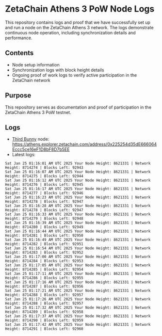 # ZetaChain Athens 3 PoW Node Logs
This repository contains logs and proof that we have successfully set up and run a node on the ZetaChain Athens 3 network. The logs demonstrate continuous node operation, including synchronization details and performance.

## Contents
- Node setup information
- Synchronization logs with block height details
- Ongoing proof of work logs to verify active participation in the ZetaChain network

## Purpose
This repository serves as documentation and proof of participation in the ZetaChain Athens 3 PoW testnet.

## Logs

- [Third Bunny](https://thirdbunny.xyz/) node: https://athens.explorer.zetachain.com/address/0x225254d35dE666064Eccc5ce16eF1D8bF8D7b5EE
- Latest logs:
```
Sat Jan 25 01:16:01 AM UTC 2025 Your Node Height: 8621331 | Network Height: 8714274 | Blocks Left: 92943
Sat Jan 25 01:16:07 AM UTC 2025 Your Node Height: 8621331 | Network Height: 8714275 | Blocks Left: 92944
Sat Jan 25 01:16:12 AM UTC 2025 Your Node Height: 8621331 | Network Height: 8714276 | Blocks Left: 92945
Sat Jan 25 01:16:17 AM UTC 2025 Your Node Height: 8621331 | Network Height: 8714277 | Blocks Left: 92946
Sat Jan 25 01:16:23 AM UTC 2025 Your Node Height: 8621331 | Network Height: 8714278 | Blocks Left: 92947
Sat Jan 25 01:16:28 AM UTC 2025 Your Node Height: 8621331 | Network Height: 8714278 | Blocks Left: 92947
Sat Jan 25 01:16:33 AM UTC 2025 Your Node Height: 8621331 | Network Height: 8714279 | Blocks Left: 92948
Sat Jan 25 01:16:39 AM UTC 2025 Your Node Height: 8621331 | Network Height: 8714280 | Blocks Left: 92949
Sat Jan 25 01:16:44 AM UTC 2025 Your Node Height: 8621331 | Network Height: 8714281 | Blocks Left: 92950
Sat Jan 25 01:16:49 AM UTC 2025 Your Node Height: 8621331 | Network Height: 8714282 | Blocks Left: 92951
Sat Jan 25 01:16:54 AM UTC 2025 Your Node Height: 8621331 | Network Height: 8714283 | Blocks Left: 92952
Sat Jan 25 01:17:00 AM UTC 2025 Your Node Height: 8621331 | Network Height: 8714284 | Blocks Left: 92953
Sat Jan 25 01:17:05 AM UTC 2025 Your Node Height: 8621331 | Network Height: 8714285 | Blocks Left: 92954
Sat Jan 25 01:17:11 AM UTC 2025 Your Node Height: 8621331 | Network Height: 8714286 | Blocks Left: 92955
Sat Jan 25 01:17:16 AM UTC 2025 Your Node Height: 8621331 | Network Height: 8714287 | Blocks Left: 92956
Sat Jan 25 01:17:21 AM UTC 2025 Your Node Height: 8621331 | Network Height: 8714288 | Blocks Left: 92957
Sat Jan 25 01:17:26 AM UTC 2025 Your Node Height: 8621331 | Network Height: 8714288 | Blocks Left: 92957
Sat Jan 25 01:17:32 AM UTC 2025 Your Node Height: 8621331 | Network Height: 8714289 | Blocks Left: 92958
Sat Jan 25 01:17:37 AM UTC 2025 Your Node Height: 8621331 | Network Height: 8714290 | Blocks Left: 92959
Sat Jan 25 01:17:42 AM UTC 2025 Your Node Height: 8621331 | Network Height: 8714291 | Blocks Left: 92960
```
